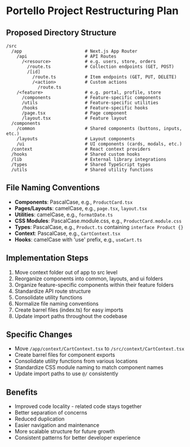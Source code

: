 # Portello Project Restructuring Plan

## Proposed Directory Structure

```
/src
  /app                        # Next.js App Router
    /api                      # API Routes
      /<resource>             # e.g. users, store, orders
        /route.ts             # Collection endpoints (GET, POST)
        /[id]
          /route.ts           # Item endpoints (GET, PUT, DELETE)
          /<action>           # Custom actions
            /route.ts
    /<feature>                # e.g. portal, profile, store
      /components             # Feature-specific components
      /utils                  # Feature-specific utilities
      /hooks                  # Feature-specific hooks
      /page.tsx               # Page component
      /layout.tsx             # Feature layout
  /components
    /common                   # Shared components (buttons, inputs, etc.)
    /layouts                  # Layout components
    /ui                       # UI components (cards, modals, etc.)
  /context                    # React context providers
  /hooks                      # Shared custom hooks
  /lib                        # External library integrations
  /types                      # Shared TypeScript types
  /utils                      # Shared utility functions
```

## File Naming Conventions

- **Components**: PascalCase, e.g., `ProductCard.tsx`
- **Pages/Layouts**: camelCase, e.g., `page.tsx`, `layout.tsx`
- **Utilities**: camelCase, e.g., `formatDate.ts`
- **CSS Modules**: PascalCase.module.css, e.g., `ProductCard.module.css`
- **Types**: PascalCase, e.g., `Product.ts` containing `interface Product {}`
- **Context**: PascalCase, e.g., `CartContext.tsx`
- **Hooks**: camelCase with 'use' prefix, e.g., `useCart.ts`

## Implementation Steps

1. Move context folder out of app to src level
2. Reorganize components into common, layouts, and ui folders
3. Organize feature-specific components within their feature folders
4. Standardize API route structure
5. Consolidate utility functions
6. Normalize file naming conventions
7. Create barrel files (index.ts) for easy imports
8. Update import paths throughout the codebase

## Specific Changes

- Move `/app/context/CartContext.tsx` to `/src/context/CartContext.tsx`
- Create barrel files for component exports
- Consolidate utility functions from various locations
- Standardize CSS module naming to match component names
- Update import paths to use `@/` consistently

## Benefits

- Improved code locality - related code stays together
- Better separation of concerns
- Reduced duplication
- Easier navigation and maintenance
- More scalable structure for future growth
- Consistent patterns for better developer experience